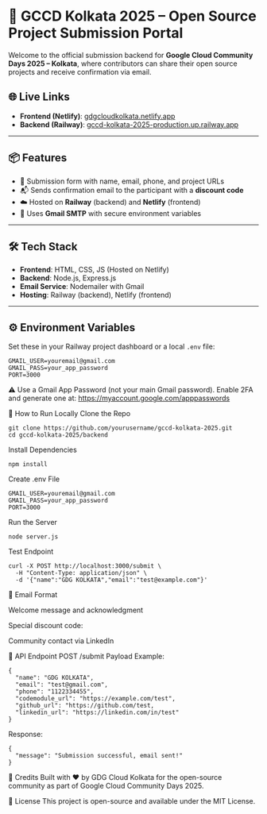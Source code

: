 # 🚀 GCCD Kolkata 2025 – Open Source Project Submission Portal

Welcome to the official submission backend for **Google Cloud Community Days 2025 – Kolkata**, where contributors can share their open source projects and receive confirmation via email.

## 🌐 Live Links

- **Frontend (Netlify)**: [gdgcloudkolkata.netlify.app](https://gdgcloudkolkata.netlify.app)
- **Backend (Railway)**: [gccd-kolkata-2025-production.up.railway.app](https://gccd-kolkata-2025-production.up.railway.app)

---

## 📦 Features

- 📝 Submission form with name, email, phone, and project URLs
- 📬 Sends confirmation email to the participant with a **discount code**
- ☁️ Hosted on **Railway** (backend) and **Netlify** (frontend)
- 🔐 Uses **Gmail SMTP** with secure environment variables

---

## 🛠 Tech Stack

- **Frontend**: HTML, CSS, JS (Hosted on Netlify)
- **Backend**: Node.js, Express.js
- **Email Service**: Nodemailer with Gmail
- **Hosting**: Railway (backend), Netlify (frontend)

---

## ⚙️ Environment Variables

Set these in your Railway project dashboard or a local `.env` file:

```env
GMAIL_USER=youremail@gmail.com
GMAIL_PASS=your_app_password
PORT=3000
```
⚠️ Use a Gmail App Password (not your main Gmail password). Enable 2FA and generate one at: https://myaccount.google.com/apppasswords

🚀 How to Run Locally
Clone the Repo
```
git clone https://github.com/yourusername/gccd-kolkata-2025.git
cd gccd-kolkata-2025/backend
```
Install Dependencies
```
npm install
```
Create .env File
```
GMAIL_USER=youremail@gmail.com
GMAIL_PASS=your_app_password
PORT=3000
```
Run the Server
```
node server.js
```
Test Endpoint
```
curl -X POST http://localhost:3000/submit \
  -H "Content-Type: application/json" \
  -d '{"name":"GDG KOLKATA","email":"test@example.com"}'
```
📩 Email Format


Welcome message and acknowledgment

Special discount code:

Community contact via LinkedIn

🧪 API Endpoint
POST /submit
Payload Example:
```
{
  "name": "GDG KOLKATA",
  "email": "test@gmail.com",
  "phone": "1122334455",
  "codemodule_url": "https://example.com/test",
  "github_url": "https://github.com/test,
  "linkedin_url": "https://linkedin.com/in/test"
}
```
Response:
```
{
  "message": "Submission successful, email sent!"
}
```
🙌 Credits
Built with ❤️ by GDG Cloud Kolkata for the open-source community as part of Google Cloud Community Days 2025.

📄 License
This project is open-source and available under the MIT License.

